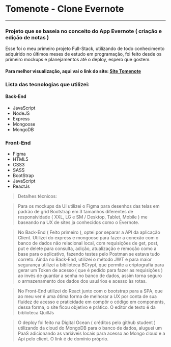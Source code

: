 
# Tomenote - Clone Evernote

------------------------------

### Projeto que se baseia no conceito do App Evernote ( criação e edição de notas )

Esse foi o meu primeiro projeto Full-Stack, utilizando de todo conhecimento adquirido no últimos meses de estudo em programação, foi feito desde os primeiro mockups e planejamentos até o deploy, espero que gostem.

#### Para melhor visualização, aqui vai o link do site: [Site Tomenote](https://adrielsan.social)
### Lista das tecnologias que utilizei:

#### Back-End

* JavaScript
* NodeJS
* Express
* Mongoose
* MongoDB

### Front-End

* Figma
* HTML5
* CSS3
* SASS
* BootStrap
* JavaScript
* ReactJs

> Detalhes técnicos:

> Para os mockups da UI utilizei o Figma para desenhos das telas em padrão de grid Bootstrap em 3 tamanhos diferentes de responsividade ( XXL, LG e SM / Desktop, Tablet, Mobile ) me baseando na UX de sites ja conhecidos como o Evernote.

> No Back-End ( Feito primeiro ), optei por separar a API da aplicação Client. Utilizei do express e mongoose para fazer a conexão com o banco de dados não relacional local, com requisições de get, post, put e delete para consulta, adição, atualização e remoção como a base para o aplicativo, fazendo testes pelo Postman se estava tudo correto. Ainda no Back-End, utilizei o método JWT e para maior segurança utilizei a biblioteca BCrypt, que permite a criptografia para gerar um Token de acesso ( que é pedido para fazer as requisições ) ao invés de guardar a senha no banco de dados, assim torna seguro o armazenamento dos dados dos usuários e acesso às rotas.

> No Front-End utilizei do React junto com o bootstrap para a SPA, que ao meu ver é uma ótima forma de melhorar a UX por conta de sua fluidez de acesso e praticidade em compôr o código em components, dessa forma, o site ficou objetivo e prático. O editor de texto é da biblioteca QuillJs

> O deploy foi feito na Digital Ocean ( créditos pelo github student ) utilizando da cloud do MongoDB para o banco de dados, aluguei um PaaS adicionando as variáveis locais para acesso ao Mongo cloud e a Api pelo client. O link é de domínio próprio.

